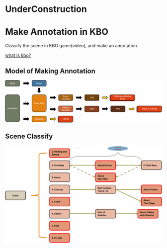 # UnderConstruction
# Make Annotation in KBO
Classify the scene in KBO game(video), and make an annotation.

[what is kbo?](https://www.koreabaseball.com "Korea Baseball League")

## Model of Making Annotation
![Flow_chart](/PNG/flow_chart.png)

## Scene Classify
![Flow_chart](/PNG/scene_classify.png)